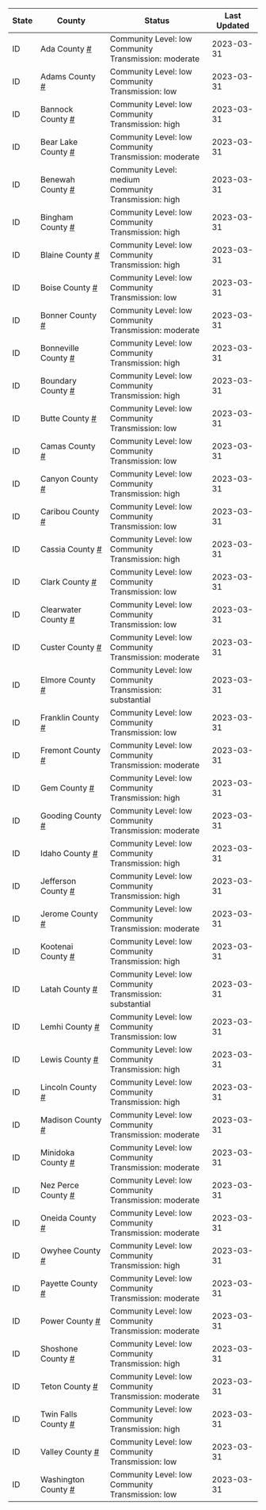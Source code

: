 State | County | Status | Last Updated
--- | --- | --- | --- 
ID | Ada County <a href="#ada_county">#</a> | <a name="ada_county"></a>Community Level: low<br/>Community Transmission: moderate | 2023-03-31
ID | Adams County <a href="#adams_county">#</a> | <a name="adams_county"></a>Community Level: low<br/>Community Transmission: low | 2023-03-31
ID | Bannock County <a href="#bannock_county">#</a> | <a name="bannock_county"></a>Community Level: low<br/>Community Transmission: high | 2023-03-31
ID | Bear Lake County <a href="#bear_lake_county">#</a> | <a name="bear_lake_county"></a>Community Level: low<br/>Community Transmission: moderate | 2023-03-31
ID | Benewah County <a href="#benewah_county">#</a> | <a name="benewah_county"></a>Community Level: medium<br/>Community Transmission: high | 2023-03-31
ID | Bingham County <a href="#bingham_county">#</a> | <a name="bingham_county"></a>Community Level: low<br/>Community Transmission: high | 2023-03-31
ID | Blaine County <a href="#blaine_county">#</a> | <a name="blaine_county"></a>Community Level: low<br/>Community Transmission: high | 2023-03-31
ID | Boise County <a href="#boise_county">#</a> | <a name="boise_county"></a>Community Level: low<br/>Community Transmission: low | 2023-03-31
ID | Bonner County <a href="#bonner_county">#</a> | <a name="bonner_county"></a>Community Level: low<br/>Community Transmission: moderate | 2023-03-31
ID | Bonneville County <a href="#bonneville_county">#</a> | <a name="bonneville_county"></a>Community Level: low<br/>Community Transmission: high | 2023-03-31
ID | Boundary County <a href="#boundary_county">#</a> | <a name="boundary_county"></a>Community Level: low<br/>Community Transmission: high | 2023-03-31
ID | Butte County <a href="#butte_county">#</a> | <a name="butte_county"></a>Community Level: low<br/>Community Transmission: low | 2023-03-31
ID | Camas County <a href="#camas_county">#</a> | <a name="camas_county"></a>Community Level: low<br/>Community Transmission: low | 2023-03-31
ID | Canyon County <a href="#canyon_county">#</a> | <a name="canyon_county"></a>Community Level: low<br/>Community Transmission: high | 2023-03-31
ID | Caribou County <a href="#caribou_county">#</a> | <a name="caribou_county"></a>Community Level: low<br/>Community Transmission: low | 2023-03-31
ID | Cassia County <a href="#cassia_county">#</a> | <a name="cassia_county"></a>Community Level: low<br/>Community Transmission: high | 2023-03-31
ID | Clark County <a href="#clark_county">#</a> | <a name="clark_county"></a>Community Level: low<br/>Community Transmission: low | 2023-03-31
ID | Clearwater County <a href="#clearwater_county">#</a> | <a name="clearwater_county"></a>Community Level: low<br/>Community Transmission: low | 2023-03-31
ID | Custer County <a href="#custer_county">#</a> | <a name="custer_county"></a>Community Level: low<br/>Community Transmission: moderate | 2023-03-31
ID | Elmore County <a href="#elmore_county">#</a> | <a name="elmore_county"></a>Community Level: low<br/>Community Transmission: substantial | 2023-03-31
ID | Franklin County <a href="#franklin_county">#</a> | <a name="franklin_county"></a>Community Level: low<br/>Community Transmission: low | 2023-03-31
ID | Fremont County <a href="#fremont_county">#</a> | <a name="fremont_county"></a>Community Level: low<br/>Community Transmission: moderate | 2023-03-31
ID | Gem County <a href="#gem_county">#</a> | <a name="gem_county"></a>Community Level: low<br/>Community Transmission: high | 2023-03-31
ID | Gooding County <a href="#gooding_county">#</a> | <a name="gooding_county"></a>Community Level: low<br/>Community Transmission: moderate | 2023-03-31
ID | Idaho County <a href="#idaho_county">#</a> | <a name="idaho_county"></a>Community Level: low<br/>Community Transmission: high | 2023-03-31
ID | Jefferson County <a href="#jefferson_county">#</a> | <a name="jefferson_county"></a>Community Level: low<br/>Community Transmission: high | 2023-03-31
ID | Jerome County <a href="#jerome_county">#</a> | <a name="jerome_county"></a>Community Level: low<br/>Community Transmission: moderate | 2023-03-31
ID | Kootenai County <a href="#kootenai_county">#</a> | <a name="kootenai_county"></a>Community Level: low<br/>Community Transmission: high | 2023-03-31
ID | Latah County <a href="#latah_county">#</a> | <a name="latah_county"></a>Community Level: low<br/>Community Transmission: substantial | 2023-03-31
ID | Lemhi County <a href="#lemhi_county">#</a> | <a name="lemhi_county"></a>Community Level: low<br/>Community Transmission: low | 2023-03-31
ID | Lewis County <a href="#lewis_county">#</a> | <a name="lewis_county"></a>Community Level: low<br/>Community Transmission: high | 2023-03-31
ID | Lincoln County <a href="#lincoln_county">#</a> | <a name="lincoln_county"></a>Community Level: low<br/>Community Transmission: high | 2023-03-31
ID | Madison County <a href="#madison_county">#</a> | <a name="madison_county"></a>Community Level: low<br/>Community Transmission: moderate | 2023-03-31
ID | Minidoka County <a href="#minidoka_county">#</a> | <a name="minidoka_county"></a>Community Level: low<br/>Community Transmission: moderate | 2023-03-31
ID | Nez Perce County <a href="#nez_perce_county">#</a> | <a name="nez_perce_county"></a>Community Level: low<br/>Community Transmission: moderate | 2023-03-31
ID | Oneida County <a href="#oneida_county">#</a> | <a name="oneida_county"></a>Community Level: low<br/>Community Transmission: moderate | 2023-03-31
ID | Owyhee County <a href="#owyhee_county">#</a> | <a name="owyhee_county"></a>Community Level: low<br/>Community Transmission: high | 2023-03-31
ID | Payette County <a href="#payette_county">#</a> | <a name="payette_county"></a>Community Level: low<br/>Community Transmission: moderate | 2023-03-31
ID | Power County <a href="#power_county">#</a> | <a name="power_county"></a>Community Level: low<br/>Community Transmission: moderate | 2023-03-31
ID | Shoshone County <a href="#shoshone_county">#</a> | <a name="shoshone_county"></a>Community Level: low<br/>Community Transmission: high | 2023-03-31
ID | Teton County <a href="#teton_county">#</a> | <a name="teton_county"></a>Community Level: low<br/>Community Transmission: moderate | 2023-03-31
ID | Twin Falls County <a href="#twin_falls_county">#</a> | <a name="twin_falls_county"></a>Community Level: low<br/>Community Transmission: high | 2023-03-31
ID | Valley County <a href="#valley_county">#</a> | <a name="valley_county"></a>Community Level: low<br/>Community Transmission: low | 2023-03-31
ID | Washington County <a href="#washington_county">#</a> | <a name="washington_county"></a>Community Level: low<br/>Community Transmission: low | 2023-03-31
